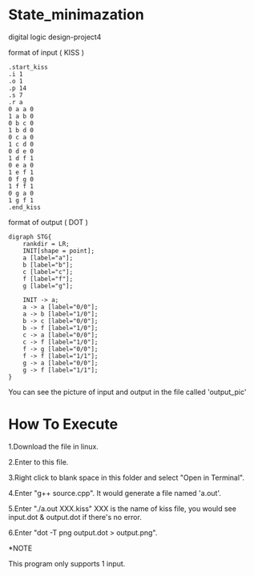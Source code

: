 # State_minimazation
digital logic design-project4  

format of input ( KISS )
  
    .start_kiss  
    .i 1  
    .o 1  
    .p 14  
    .s 7  
    .r a  
    0 a a 0  
    1 a b 0  
    0 b c 0
    1 b d 0
    0 c a 0
    1 c d 0
    0 d e 0
    1 d f 1
    0 e a 0
    1 e f 1
    0 f g 0
    1 f f 1
    0 g a 0
    1 g f 1
    .end_kiss

format of output ( DOT )  
  
    digraph STG{
        rankdir = LR;
        INIT[shape = point];
        a [label="a"];
        b [label="b"];
        c [label="c"];
        f [label="f"];
        g [label="g"];

        INIT -> a;
        a -> a [label="0/0"];
        a -> b [label="1/0"];
        b -> c [label="0/0"];
        b -> f [label="1/0"];
        c -> a [label="0/0"];
        c -> f [label="1/0"];
        f -> g [label="0/0"];
        f -> f [label="1/1"];
        g -> a [label="0/0"];
        g -> f [label="1/1"];
    }  
    
You can see the picture of input and output in the file called 'output_pic'

# How To Execute
1.Download the file in linux.  

2.Enter to this file.  

3.Right click to blank space in this folder and select "Open in Terminal".  

4.Enter "g++ source.cpp". It would generate a file named 'a.out'.  

5.Enter "./a.out XXX.kiss" XXX is the name of kiss file, you would see input.dot & output.dot if there's no error.  

6.Enter "dot -T png output.dot > output.png".   



*NOTE  

This program only supports 1 input.
